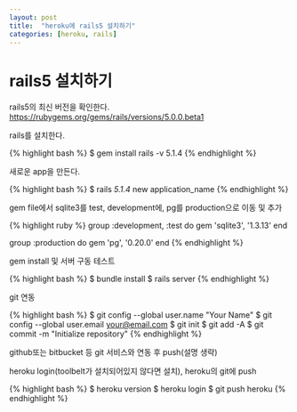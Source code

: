```yaml
---
layout: post
title:  "heroku에 rails5 설치하기"
categories: [heroku, rails]
---
```


# rails5 설치하기
rails5의 최신 버전을 확인한다.<br>
<https://rubygems.org/gems/rails/versions/5.0.0.beta1>

rails를 설치한다.<br>

{% highlight bash %}
$ gem install rails -v 5.1.4
{% endhighlight %}

새로운 app을 만든다.

{% highlight bash %}
$ rails _5.1.4_ new application_name
{% endhighlight %}

gem file에서 sqlite3를 test, development에, pg를 production으로 이동 및 추가

{% highlight ruby %}
group :development, :test do
  gem 'sqlite3', '1.3.13'
end

group :production do
  gem 'pg', '0.20.0'
end
{% endhighlight %}

gem install 및 서버 구동 테스트

{% highlight bash %}
$ bundle install
$ rails server
{% endhighlight %}

git 연동

{% highlight bash %}
$ git config --global user.name "Your Name"
$ git config --global user.email your@email.com
$ git init
$ git add -A
$ git commit -m "Initialize repository"
{% endhighlight %}

github또는 bitbucket 등 git 서비스와 연동 후 push(설명 생략)

heroku login(toolbelt가 설치되어있지 않다면 설치), heroku의 git에 push

{% highlight bash %}
$ heroku version
$ heroku login
$ git push heroku
{% endhighlight %}
